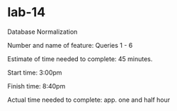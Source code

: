 # lab-14
 Database Normalization

 Number and name of feature: Queries 1 - 6

Estimate of time needed to complete: 45 minutes.

Start time: 3:00pm

Finish time: 8:40pm

Actual time needed to complete: app. one and half hour
